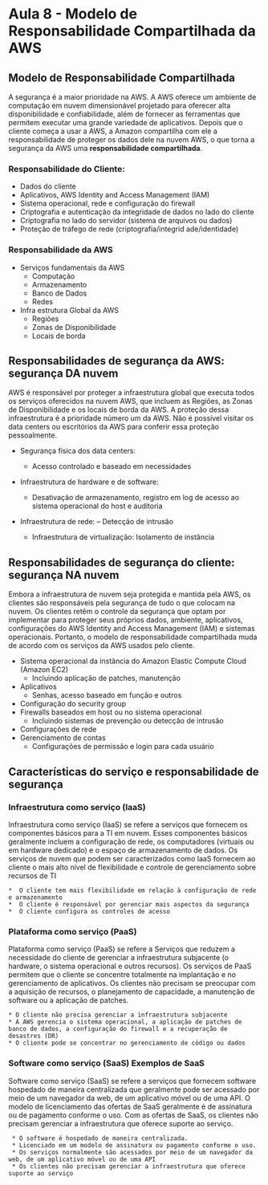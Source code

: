 # Aula 8 - Modelo de Responsabilidade Compartilhada da AWS

## Modelo de Responsabilidade Compartilhada
A segurança é a maior prioridade na AWS. A AWS oferece um ambiente de computação em nuvem dimensionável projetado para oferecer alta disponibilidade e confiabilidade, além de fornecer as ferramentas que permitem executar uma grande variedade de aplicativos.
Depois que o cliente começa a usar a AWS, a Amazon compartilha com ele a responsabilidade de proteger os dados dele na nuvem AWS, o que torna a segurança da AWS uma **responsabilidade compartilhada**. 

### Responsabilidade do Cliente:
- Dados do cliente
- Aplicativos, AWS Identity and Access Management (IAM)
- Sistema operacional, rede e configuração do firewall
- Criptografia e autenticação da integridade de dados no lado do cliente
- Criptografia no lado do servidor (sistema de arquivos ou dados)
- Proteção de tráfego de rede (criptografia/integrid ade/identidade)


### Responsabilidade da AWS
- Serviços fundamentais da AWS
    - Computação
    - Armazenamento
    - Banco de Dados
    - Redes
- Infra estrutura Global da AWS
    - Regiões 
    - Zonas de Disponibilidade
    - Locais de borda

## Responsabilidades de segurança da AWS: segurança DA nuvem
AWS é responsável por proteger a infraestrutura global que executa todos os serviços oferecidos na nuvem AWS, que incluem as Regiões, as Zonas de Disponibilidade e os locais de borda da AWS.
A proteção dessa infraestrutura é a prioridade número um da AWS. 
Não é possível visitar os data centers ou escritórios da AWS para conferir essa proteção pessoalmente.

- Segurança física dos data centers:
    - Acesso controlado e baseado em necessidades

- Infraestrutura de hardware e de software:
    - Desativação de armazenamento, registro em log de acesso ao sistema operacional do host e auditoria

- Infraestrutura de rede:
    – Detecção de intrusão
    - Infraestrutura de virtualização: Isolamento de instância


## Responsabilidades de segurança do cliente: segurança NA nuvem
Embora a infraestrutura de nuvem seja protegida e mantida pela AWS, os clientes são responsáveis pela segurança de tudo o que colocam na nuvem.
Os clientes retêm o controle da segurança que optam por implementar para proteger seus próprios dados, ambiente, aplicativos, configurações do AWS Identity and Access Management (IAM) e sistemas operacionais. Portanto, o modelo de responsabilidade compartilhada muda de acordo com os serviços da AWS usados pelo cliente.


- Sistema operacional da instância do Amazon Elastic Compute Cloud (Amazon EC2)
    * Incluindo aplicação de patches, manutenção
- Aplicativos
    * Senhas, acesso baseado em função e outros
- Configuração do security group
- Firewalls baseados em host ou no sistema operacional
    * Incluindo sistemas de prevenção ou detecção de intrusão
- Configurações de rede
- Gerenciamento de contas
    * Configurações de permissão e login para cada usuário

## Características do serviço e responsabilidade de segurança
### Infraestrutura como serviço (IaaS)
  Infraestrutura como serviço (IaaS) se refere a serviços que fornecem os componentes básicos para a TI em nuvem. Esses componentes básicos geralmente incluem a configuração de rede, os computadores (virtuais ou em hardware dedicado) e o espaço de armazenamento de dados. Os serviços de nuvem que podem ser caracterizados como IaaS fornecem ao cliente o mais alto nível de flexibilidade e controle de gerenciamento sobre recursos de TI
  
    *  O cliente tem mais flexibilidade em relação à configuração de rede e armazenamento
    *  O cliente é responsável por gerenciar mais aspectos da segurança
    *  O cliente configura os controles de acesso

### Plataforma como serviço (PaaS)
  Plataforma como serviço (PaaS) se refere a Serviços que reduzem a necessidade do cliente de gerenciar a infraestrutura subjacente (o hardware, o sistema operacional e outros recursos). 
  Os serviços de PaaS permitem que o cliente se concentre totalmente na implantação e no gerenciamento de aplicativos. 
  Os clientes não precisam se preocupar com a aquisição de recursos, o planejamento de capacidade, a manutenção de software ou a aplicação de patches.
  
    * O cliente não precisa gerenciar a infraestrutura subjacente
    * A AWS gerencia o sistema operacional, a aplicação de patches de banco de dados, a configuração do firewall e a recuperação de desastres (DR)
    * O cliente pode se concentrar no gerenciamento de código ou dados

### Software como serviço (SaaS) Exemplos de SaaS
Software como serviço (SaaS) se refere a serviços que fornecem software hospedado de maneira centralizada que geralmente pode ser acessado por meio de um navegador da web, de um aplicativo móvel ou de uma API. 
O modelo de licenciamento das ofertas de SaaS geralmente é de assinatura ou de pagamento conforme o uso. 
Com as ofertas de SaaS, os clientes não precisam gerenciar a infraestrutura que oferece suporte ao serviço. 

     * O software é hospedado de maneira centralizada.
     * Licenciado em um modelo de assinatura ou pagamento conforme o uso.
     * Os serviços normalmente são acessados por meio de um navegador da web, de um aplicativo móvel ou de uma API
     * Os clientes não precisam gerenciar a infraestrutura que oferece suporte ao serviço

